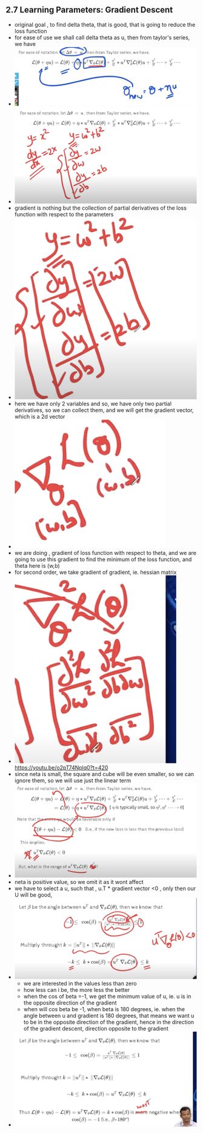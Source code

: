 ## 2.7 Learning Parameters: Gradient Descent

- original  goal , to find delta theta, that is good, that is going to reduce the loss function
- for ease of use we shall call delta theta as u, then from taylor's series, we have 
- ![](2023-10-08-17-45-58.png)
- ![](2023-10-08-17-48-10.png)
- gradient is nothing but the collection of partial derivatives of the loss function with respect to the parameters
- ![](2023-10-08-17-49-15.png)
- here we have only 2 variables and so, we have  only two partial derivatives, so we can collect them, and we will get the gradient vector, which is a 2d vector
- ![](2023-10-08-17-50-50.png)
- we are doing , gradient of loss function with respect to theta, and we are going to use this gradient to find the minimum of the loss function, and theta here is (w,b)
- for second order, we take gradient of gradient, ie. hessian matrix
- ![](2023-10-08-17-53-33.png)
https://youtu.be/o2pT74Nplq0?t=420
- since neta is small, the square and cube will be even smaller, so we can ignore them, so we will use just the linear term
- ![](2023-10-08-18-02-12.png)
- neta is positive value, so we omit it as it wont affect
- we have to select a u, such that , u.T * gradient vector <0   , only then our U will be good, 
- ![](2023-10-08-18-03-42.png)
    - we are interested in the values less than zero
    - how less can i be, the more less the better
    - when the cos of beta =-1, we get the minimum value of u, ie. u is in the opposite direction of the gradient
    - when will cos beta be -1, when beta is 180 degrees, ie. when the angle between u and gradient is 180 degrees, that means we want u to be in the opposite direction of the gradient, hence in the direction of the gradient descent, direction opposite to the gradient
- ![](2023-10-08-18-07-08.png)